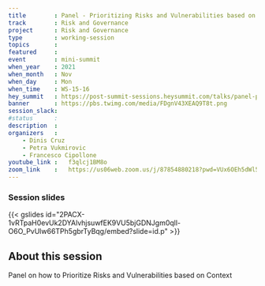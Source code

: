 ```yaml
---
title        : Panel - Prioritizing Risks and Vulnerabilities based on Context
track        : Risk and Governance
project      : Risk and Governance
type         : working-session
topics       :
featured     :
event        : mini-summit
when_year    : 2021
when_month   : Nov
when_day     : Mon
when_time    : WS-15-16
hey_summit   : https://post-summit-sessions.heysummit.com/talks/panel-prioritizing-risks-and-vulnerabilities-based-on-context/
banner       : https://pbs.twimg.com/media/FDgnV43XEAQ9T8t.png
session_slack:
#status      : 
description  :
organizers   :
    - Dinis Cruz
    - Petra Vukmirovic
    - Francesco Cipollone
youtube_link :   f3qlcj1BM8o
zoom_link    :   https://us06web.zoom.us/j/87854880218?pwd=VUx6OEh5dWl5Mzc4QVpucklNYzBXdz09
---
```

### Session slides

{{< gslides id="2PACX-1vRTpaH0evUk2DYAlvhjsuwfEK9VU5bjGDNJgm0qll-O6O_PvUlw66TPh5gbrTyBqg/embed?slide=id.p" >}}

## About this session
Panel on how to Prioritize Risks and Vulnerabilities based on Context
